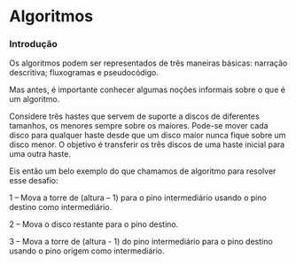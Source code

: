 # Algoritmos

### Introdução

Os algoritmos podem ser representados de três maneiras básicas: narração descritiva; fluxogramas e pseudocódigo.

Mas antes, é importante conhecer algumas noções informais sobre o que é um algoritmo.

Considere três hastes que servem de suporte a discos de diferentes tamanhos, os menores sempre sobre os maiores. Pode-se mover cada disco para qualquer haste desde que um disco maior nunca fique sobre um disco menor. O objetivo é transferir os três discos de uma haste inicial para uma outra haste.

Eis então um belo exemplo do que chamamos de algoritmo para resolver esse desafio:

1 – Mova a torre de (altura – 1) para o pino intermediário usando o pino destino como intermediário.

2 – Mova o disco restante para o pino destino.

3 – Mova a torre de (altura - 1) do pino intermediário para o pino destino usando o pino origem como intermediário.

































